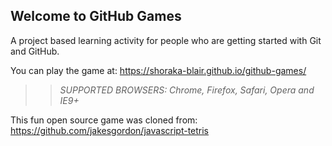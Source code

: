 ## Welcome to GitHub Games

A project based learning activity for people who are getting started with Git and GitHub.

You can play the game at: https://shoraka-blair.github.io/github-games/

>> _*SUPPORTED BROWSERS*: Chrome, Firefox, Safari, Opera and IE9+_

This fun open source game was cloned from: https://github.com/jakesgordon/javascript-tetris
